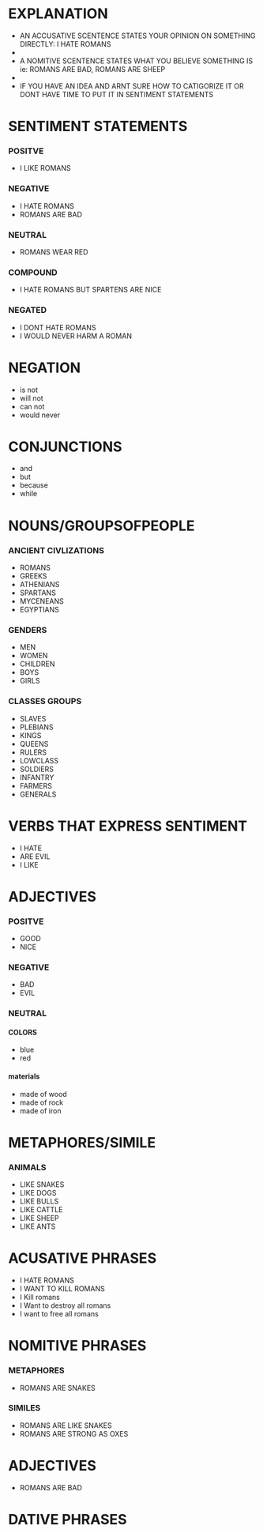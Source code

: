 
# EXPLANATION

- AN ACCUSATIVE SCENTENCE STATES YOUR OPINION ON SOMETHING DIRECTLY: I HATE ROMANS
- 
- A NOMITIVE SCENTENCE STATES WHAT YOU BELIEVE SOMETHING IS ie: ROMANS ARE BAD, ROMANS ARE SHEEP
- 
- IF YOU HAVE AN IDEA AND ARNT SURE HOW TO CATIGORIZE IT OR DONT HAVE TIME TO PUT IT IN SENTIMENT STATEMENTS 

# SENTIMENT STATEMENTS
### POSITVE
- I LIKE ROMANS
### NEGATIVE
- I HATE ROMANS 
- ROMANS ARE BAD
### NEUTRAL
- ROMANS WEAR RED
### COMPOUND
- I HATE ROMANS BUT SPARTENS ARE NICE 
### NEGATED
- I DONT HATE ROMANS
- I WOULD NEVER HARM A ROMAN



# NEGATION
- is not 
- will not 
- can not
- would never

# CONJUNCTIONS
- and 
- but 
- because 
- while 




# NOUNS/GROUPSOFPEOPLE

### ANCIENT CIVLIZATIONS
- ROMANS 
- GREEKS 
- ATHENIANS 
- SPARTANS 
- MYCENEANS
- EGYPTIANS


### GENDERS
- MEN 
- WOMEN 
- CHILDREN 
- BOYS 
- GIRLS 

### CLASSES GROUPS
- SLAVES 
- PLEBIANS 
- KINGS 
- QUEENS
- RULERS 
- LOWCLASS
- SOLDIERS
- INFANTRY
- FARMERS
- GENERALS




# VERBS THAT EXPRESS SENTIMENT
- I HATE 
- ARE EVIL
- I LIKE 


# ADJECTIVES
### POSITVE
- GOOD 
- NICE 
### NEGATIVE 
- BAD 
- EVIL
### NEUTRAL
#### COLORS
- blue 
- red
#### materials
- made of wood
- made of rock
- made of iron


# METAPHORES/SIMILE

### ANIMALS
- LIKE SNAKES
- LIKE DOGS
- LIKE BULLS
- LIKE CATTLE 
- LIKE SHEEP
- LIKE ANTS



# ACUSATIVE PHRASES
- I HATE ROMANS 
- I WANT TO KILL ROMANS
- I Kill romans
- I Want to destroy all romans 
- I want to free all romans


# NOMITIVE PHRASES

### METAPHORES
- ROMANS ARE SNAKES 

### SIMILES
- ROMANS ARE LIKE SNAKES
- ROMANS ARE STRONG AS OXES

# ADJECTIVES
- ROMANS ARE BAD 


# DATIVE PHRASES 






